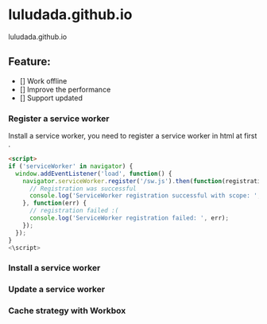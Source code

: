 # luludada.github.io
luludada.github.io

## Feature:

* [] Work offline
* [] Improve the performance
* [] Support updated

### Register a service worker

Install a service worker, you need to register a service worker in html at first . 

```html
<script>
if ('serviceWorker' in navigator) {
  window.addEventListener('load', function() {
    navigator.serviceWorker.register('/sw.js').then(function(registration) {
      // Registration was successful
      console.log('ServiceWorker registration successful with scope: ', registration.scope);
    }, function(err) {
      // registration failed :(
      console.log('ServiceWorker registration failed: ', err);
    });
  });
}
<\script>
```

### Install a service worker



### Update a service worker


### Cache strategy with Workbox


